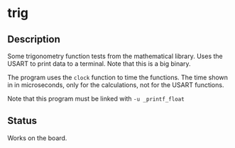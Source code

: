 # trig

## Description

Some trigonometry function tests from the mathematical library.
Uses the USART to print data to a terminal. Note that this is
a big binary.

The program uses the `clock` function to time the functions.
The time shown in in microseconds, only for the calculations,
not for the USART functions.

Note that this program must be linked with `-u _printf_float`

## Status

Works on the board.
